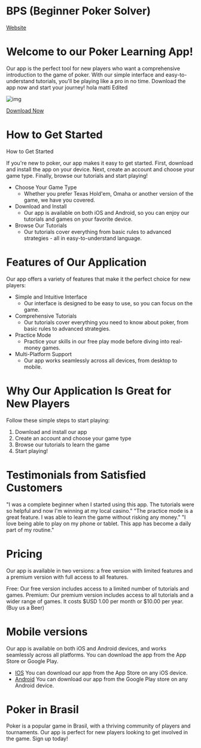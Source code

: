 # BPS (Beginner Poker Solver)

[Website](https://gamma.app/docs/Welcome-to-our-Poker-Learning-App-6mx320d1wzfl2r6)

Welcome to our Poker Learning App!
===============================================

Our app is the perfect tool for new players who want a comprehensive introduction to the game of poker. With our simple interface and easy-to-understand tutorials, you'll be playing like a pro in no time. Download the app now and start your journey! hola matti
Edited


![img](https://github.com/beginner-poker-solver/.github/blob/main/profile/assets/a.png?raw=true)

<!-- TBD -->
[Download Now](http://www.bps.com/signup)

How to Get Started
==================

How to Get Started

If you're new to poker, our app makes it easy to get started. First, download and install the app on your device. Next, create an account and choose your game type. Finally, browse our tutorials and start playing!

- Choose Your Game Type
  - Whether you prefer Texas Hold'em, Omaha or another version of the game, we have you covered.
- Download and Install
  - Our app is available on both iOS and Android, so you can enjoy our tutorials and games on your favorite device.
- Browse Our Tutorials
  - Our tutorials cover everything from basic rules to advanced strategies - all in easy-to-understand language.

Features of Our Application
===========================

Our app offers a variety of features that make it the perfect choice for new players:

- Simple and Intuitive Interface
  - Our interface is designed to be easy to use, so you can focus on the game.
- Comprehensive Tutorials
  - Our tutorials cover everything you need to know about poker, from basic rules to advanced strategies.
- Practice Mode
  - Practice your skills in our free play mode before diving into real-money games.
- Multi-Platform Support
  - Our app works seamlessly across all devices, from desktop to mobile.

Why Our Application Is Great for New Players
============================================

Follow these simple steps to start playing:

1. Download and install our app
2. Create an account and choose your game type
3. Browse our tutorials to learn the game
4. Start playing!

Testimonials from Satisfied Customers
=====================================

"I was a complete beginner when I started using this app. The tutorials were so helpful and now I'm winning at my local casino."
"The practice mode is a great feature. I was able to learn the game without risking any money."
"I love being able to play on my phone or tablet. This app has become a daily part of my routine."

Pricing
=======

Our app is available in two versions: a free version with limited features and a premium version with full access to all features.

Free: Our free version includes access to a limited number of tutorials and games.
Premium: Our premium version includes access to all tutorials and a wider range of games. It costs $USD 1.00 per month or $10.00 per year. (Buy us a Beer)

Mobile versions
===============

Our app is available on both iOS and Android devices, and works seamlessly across all platforms. You can download the app from the App Store or Google Play.

- [IOS](app_store) You can download our app from the App Store on any iOS device.
- [Android](g_play) You can download our app from the Google Play store on any Android device.

Poker in Brasil
===============

Poker is a popular game in Brasil, with a thriving community of players and tournaments. Our app is perfect for new players looking to get involved in the game. Sign up today!
